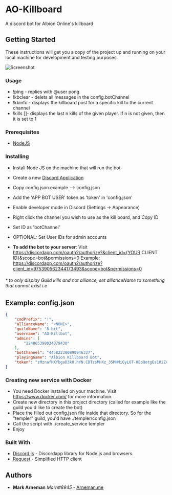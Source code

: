 # AO-Killboard

A discord bot for Albion Online's killboard

## Getting Started

These instructions will get you a copy of the project up and running on your local machine for development and testing purposes.

![Screenshot](https://i.imgur.com/gLnvJpX.png)

### Usage
* !ping - replies with @user pong
* !kbclear - delets all messages in the config.botChannel
* !kbinfo <eventId> - displays the killboard post for a specific kill to the current channel
* !kills <playerName> [<n>]- displays the last n kills of the given player. If n is not given, then it is set to 1
### Prerequisites

* [NodeJS](https://nodejs.org/)

### Installing
* Install Node JS on the machine that will run the bot
* Create a new [Discord Application](https://discordapp.com/developers/applications/me)
* Copy config.json.example --> config.json
* Add the 'APP BOT USER' token as 'token' in 'config.json'
* Enable developer mode in Discord (Settings -> Appearance)
* Right click the channel you wish to use as the kill board, and Copy ID
* Set ID as 'botChannel'
* OPTIONAL: Set User IDs for admin accounts

* **To add the bot to your server**: 
Visit https://discordapp.com/oauth2/authorize?&client_id={YOUR CLIENT ID}&scope=bot&permissions=0
Example: https://discordapp.com/oauth2/authorize?client_id=975390562344173493&scope=bot&permissions=0

###### * to only display Guild kills and not alliance, set allianceName to something that cannot exist i.e <NONE>

Example: config.json
--
```json
{
	"cmdPrefix": "!",
	"allianceName": "<NONE>",
	"guildName": "8-bit",
	"username": "AO-Killbot",
	"admins": [
		"224865398034079430"
	],
	"botChannel": "445822300890946337",
	"playingGame": "Albion Killboard Bot",
	"token": "zMznafHXfbgaD3k0.hYN.CDTzsMHXz_35MNMiGyLOT-8EoQotgEs10iZAa7"
}
```

### Creating new service with Docker
* You need Docker installed on your machine. Visit https://www.docker.com/ for more information.
* Create new directory in this project directory (called for example like the guild you'd like to create the bot)
* Place the filled out config.json file inside that directory. So for the "templer" guild, you'd have ./templer/config.json
* Call the script with ./create_service templer
* Enjoy

### Built With

* [Discord.js](https://github.com/hydrabolt/discord.js/) - Discordapp library for Node.js and browsers.
* [Request](https://github.com/request/request) - Simplified HTTP client

## Authors

* **Mark Arneman** *Marn#8945* - [Arneman.me](http://arneman.me)
